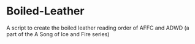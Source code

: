 # Boiled-Leather
A script to create the boiled leather reading order of AFFC and ADWD (a part of the A Song of Ice and Fire series) 
